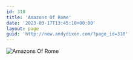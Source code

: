```yaml
---
id: 310
title: 'Amazons Of Rome'
date: '2023-03-17T13:45:10+00:00'
layout: page
guid: 'http://new.andydixon.com/?page_id=310'
---
```


![Amazons Of Rome](https://i0.wp.com/assets.g8x2.ldn.idrivee2-23.com/posters/Amazons%20Of%20Rome%2001.jpg?w=1200&ssl=1 "Amazons Of Rome")